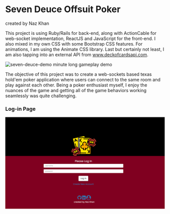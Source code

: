 # Seven Deuce Offsuit Poker

created by Naz Khan

This project is using Ruby/Rails for back-end, along with ActionCable for web-socket implementation, ReactJS and JavaScript for the front-end. I also mixed in my own CSS with some Bootstrap CSS features. For animations, I am using the Animate CSS library. Last but certainly not least, I am also tapping into an external API from www.deckofcardsapi.com.

![seven-deuce-demo](./pokerclip.gif)
minute long gameplay demo

The objective of this project was to create a web-sockets based texas hold'em poker application
where users can connect to the same room and play against each other. Being a poker enthusiast myself,
I enjoy the nuances of the game and getting all of the game behaviors working seamlessly was quite challenging.

### Log-in Page

![Alt text](./screenshots/login.png?raw=true "Login Screen")

